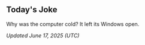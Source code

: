 ## Today's Joke
Why was the computer cold? It left its Windows open.

*Updated June 17, 2025 (UTC)*
